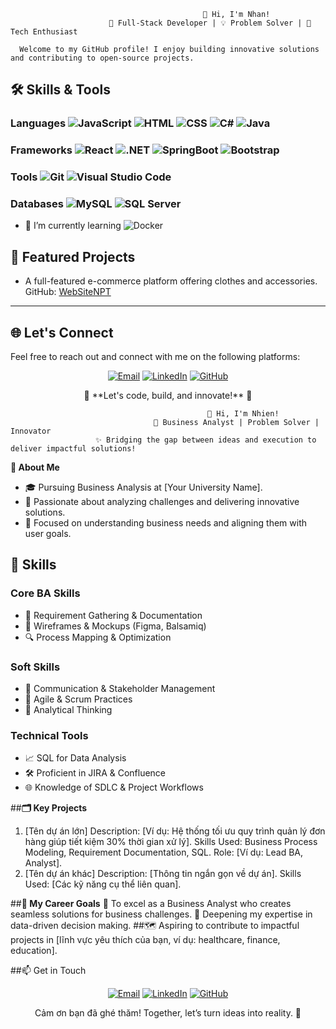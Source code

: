                                                👋 Hi, I'm Nhan!
                          🌟 Full-Stack Developer | 💡 Problem Solver | 🚀 Tech Enthusiast

      Welcome to my GitHub profile! I enjoy building innovative solutions and contributing to open-source projects.

## 🛠️ Skills & Tools

### **Languages**  ![JavaScript](https://img.shields.io/badge/-JavaScript-F7DF1E?style=flat&logo=javascript&logoColor=black) ![HTML](https://img.shields.io/badge/-HTML-E34F26?style=flat&logo=html5&logoColor=white) ![CSS](https://img.shields.io/badge/-CSS-1572B6?style=flat&logo=css3&logoColor=white) ![C#](https://img.shields.io/badge/-C%23-239120?style=flat&logo=c-sharp&logoColor=white) ![Java](https://img.shields.io/badge/-Java-007396?style=flat&logo=java&logoColor=white)

### **Frameworks** ![React](https://img.shields.io/badge/-React-61DAFB?style=flat&logo=react&logoColor=black) ![.NET](https://img.shields.io/badge/-.NET-512BD4?style=flat&logo=dotnet&logoColor=white) ![SpringBoot](https://img.shields.io/badge/-SpringBoot-6DB33F?style=flat&logo=spring&logoColor=white) ![Bootstrap](https://img.shields.io/badge/-Bootstrap-7952B3?style=flat&logo=bootstrap&logoColor=white)

### **Tools** ![Git](https://img.shields.io/badge/-Git-F05032?style=flat&logo=git&logoColor=white) ![Visual Studio Code](https://img.shields.io/badge/-VS%20Code-007ACC?style=flat&logo=visual-studio-code&logoColor=white)

### **Databases** ![MySQL](https://img.shields.io/badge/-MySQL-4479A1?style=flat&logo=mysql&logoColor=white) ![SQL Server](https://img.shields.io/badge/-SQL%20Server-CC2927?style=flat&logo=microsoft-sql-server&logoColor=white)

- 🌱 I’m currently learning ![Docker](https://img.shields.io/badge/-Docker-2496ED?style=flat&logo=docker&logoColor=white)

## 🌟 Featured Projects
- A full-featured e-commerce platform offering clothes and accessories.
GitHub: [WebSiteNPT](https://github.com/NNTN32/WebSiteNPT)

---

## 🌐 Let's Connect

Feel free to reach out and connect with me on the following platforms:

<p align="center">
  <a href="mailto:thanhnhanna102003@gmail.com"><img src="https://img.shields.io/badge/Gmail-D14836?style=for-the-badge&logo=gmail&logoColor=white" alt="Email"></a>
  <a href="https://www.linkedin.com/in/masonnn"><img src="https://img.shields.io/badge/LinkedIn-0077B5?style=for-the-badge&logo=linkedin&logoColor=white" alt="LinkedIn"></a>
  <a href="https://github.com/NNTN32"><img src="https://img.shields.io/badge/GitHub-181717?style=for-the-badge&logo=github&logoColor=white" alt="GitHub"></a>
</p>

<p align="center">
  <a>🔧 **Let's code, build, and innovate!** 🚀</a>
</p>


                                                🌸 Hi, I'm Nhien!
                                    🎯 Business Analyst | Problem Solver | Innovator
                       ✨ Bridging the gap between ideas and execution to deliver impactful solutions!

**🌟 About Me**

- 🎓 Pursuing Business Analysis at [Your University Name].
- 🧠 Passionate about analyzing challenges and delivering innovative solutions.
- 💬 Focused on understanding business needs and aligning them with user goals.

## **🧰 Skills**

### Core BA Skills
- 📝 Requirement Gathering & Documentation
- 🎨 Wireframes & Mockups (Figma, Balsamiq)
- 🔍 Process Mapping & Optimization

### Soft Skills
- 🤝 Communication & Stakeholder Management
- 🔄 Agile & Scrum Practices
- 🧩 Analytical Thinking

### Technical Tools
- 📈 SQL for Data Analysis
- 🛠️ Proficient in JIRA & Confluence
- 🌐 Knowledge of SDLC & Project Workflows



##**🗂️ Key Projects**
1. [Tên dự án lớn]
Description: [Ví dụ: Hệ thống tối ưu quy trình quản lý đơn hàng giúp tiết kiệm 30% thời gian xử lý].
Skills Used: Business Process Modeling, Requirement Documentation, SQL.
Role: [Ví dụ: Lead BA, Analyst].
2. [Tên dự án khác]
Description: [Thông tin ngắn gọn về dự án].
Skills Used: [Các kỹ năng cụ thể liên quan].

##**🎯 My Career Goals**
    🚀 To excel as a Business Analyst who creates seamless solutions for business challenges.
    🌱 Deepening my expertise in data-driven decision making.
##🗺️ Aspiring to contribute to impactful projects in [lĩnh vực yêu thích của bạn, ví dụ: healthcare, finance, education].

##📫 Get in Touch
<p align="center">
  <a href="mailto:mail của mắm"><img src="https://img.shields.io/badge/Gmail-D14836?style=for-the-badge&logo=gmail&logoColor=white" alt="Email"></a>
  <a href="URL của linkedIn mắm"><img src="https://img.shields.io/badge/LinkedIn-0077B5?style=for-the-badge&logo=linkedin&logoColor=white" alt="LinkedIn"></a>
  <a href="https://github.com/tên User git của mắm"><img src="https://img.shields.io/badge/GitHub-181717?style=for-the-badge&logo=github&logoColor=white" alt="GitHub"></a>
</p>

<p align="center">
  <a>Cảm ơn bạn đã ghé thăm! Together, let’s turn ideas into reality. 🌟</a>
</p>

